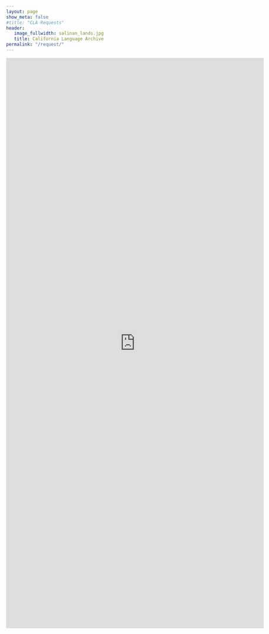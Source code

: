 ```yaml
---
layout: page
show_meta: false
#title: "CLA Requests"
header:
   image_fullwidth: salinan_lands.jpg
   title: California Language Archive
permalink: "/request/"
---
```

<iframe src="https://docs.google.com/forms/d/e/1FAIpQLScLrQW5vvml6v1szvG6T8xQLzIs8np7oFaPflZ9gUwDgYc5IQ/viewform?embedded=true" width="700" height="1550" frameborder="0" marginheight="0" marginwidth="0">Loading...</iframe>
